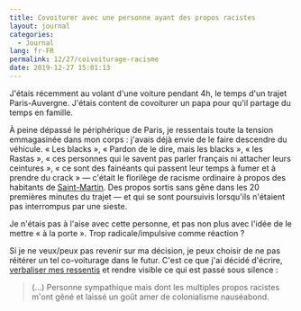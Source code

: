 ```yaml
---
title: Covoiturer avec une personne ayant des propos racistes
layout: journal
categories:
  - Journal
lang: fr-FR
permalink: 12/27/coivoiturage-racisme
date: 2019-12-27 15:01:13
---
```


J'étais récemment au volant d'une voiture pendant 4h, le temps d'un trajet Paris-Auvergne. J'étais content de covoiturer un papa pour qu'il partage du temps en famille.

À peine dépassé le périphérique de Paris, je ressentais toute la tension emmagasinée dans mon corps : j'avais déjà envie de le faire descendre du véhicule. « Les blacks », « Pardon de le dire, mais les blacks », « les Rastas », « ces personnes qui le savent pas parler français ni attacher leurs ceintures », « ce sont des fainéants qui passent leur temps à fumer et à prendre du crack » — c'était le florilège de racisme ordinaire à propos des habitants de [Saint-Martin](https://fr.wikipedia.org/wiki/Saint-Martin_(Antilles_fran%C3%A7aises)). Des propos sortis sans gêne dans les 20 premières minutes du trajet — et qui se sont poursuivis lorsqu'ils n'étaient pas interrompus par une sieste.

Je n'étais pas à l'aise avec cette personne, et pas non plus avec l'idée de le mettre « à la porte ». Trop radicale/impulsive comme réaction ?

Si je ne veux/peux pas revenir sur ma décision, je peux choisir de ne pas réitérer un tel co-voiturage dans le futur. C'est ce que j'ai décidé d'écrire, [verbaliser mes ressentis](/2019/11/15/verbaliser-mes-ressentis/) et rendre visible ce qui est passé sous silence :

> (…) Personne sympathique mais dont les multiples propos racistes m'ont gêné et laissé un goût amer de colonialisme nauséabond.